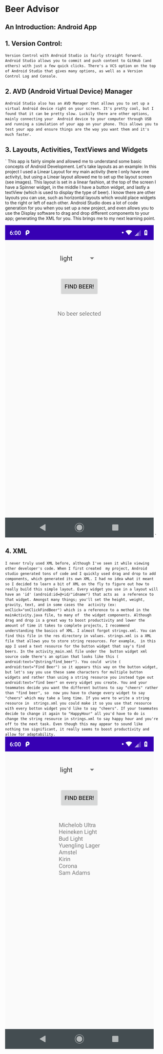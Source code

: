 # Beer Advisor
## An Introduction: Android App 


## 1. Version Control: 

`
Version Control with Android Studio is fairly straight forward. Android Studio allows you to commit
and push content to GitHub (and others) with just a few quick clicks. There's a VCS option on the top
of Android Studio that gives many options, as well as a Version Control Log and Console.
`

## 2. AVD (Android Virtual Device) Manager

`
Android Studio also has an AVD Manager that allows you to set up a virtual Android device right on your screen.
It's pretty cool, but I found that it can be pretty slow. Luckily there are other options, mainly connecting your 
Android device to your computer through USB and running a simulation of your app on your phone. This allows you to
test your app and ensure things are the way you want them and it's much faster. 
`
## 3. Layouts, Activities, TextViews and Widgets

`
This app is fairly simple and allowed me to understand some basic concepts of Android Development. Let's 
take layouts as an example: In this project I used a Linear Layout for my main activity (here I only have 
one activity), but using a Linear layout allowed me to set up the layout screen (see images). This 
layout is set in a linear fashion, at the top of the screen I have a Spinner widget, in the middle I have a
button widget, and lastly a textView (which is used to display the type of beer). I know there are other 
layouts you can use, such as horizontal layouts which would place widgets to the right or left of each 
other. Android Studio does a lot of code generation for you when you set up a new project, and even allows 
you to use the Display software to drag and drop different components to your app; generating the XML for you.
This brings me to my next learning point. 

![Default Screen](BeerAdvisorPics/DefaultScreen.png)
`
## 4. XML

`
I never truly used XML before, although I've seen it while viewing other developer's code. When I first created 
my project, Android studio generated tons of code and I quickly used drag and drop to add components, which generated
its own XML. I had no idea what it meant so I decided to learn a bit of XML on the fly to figure out how to really
build this simple layout. Every widget you use in a layout will have an 'id' (android:id=@+id/"idname") that acts as 
a reference to that widget. Amongst many things; you'll set the height, weight, gravity, text, and in some cases the 
activity (ex: onClick="onClickFindBeer") which is a reference to a method in the mainActivity.java file, to many of 
the widget components. Although drag and drop is a great way to boost productivity and lower the amount of time it
takes to complete projects, I recommend understanding the basics of XML. I almost forgot strings.xml. You can find this
file in the res directory in values. strings.xml is a XML file that allows you to store string resources. For example, 
in this app I used a text resource for the button widget that say's find beers. In the activity_main.xml file under the 
button widget xml source code there's an option that looks like this ( android:text="@string/find_beer"). You could 
write ( android:text="Find Beer") so it appears this way on the button widget, but let's say you use these same characters
for multiple button widgets and rather than using a string resource you instead type out android:text="find beer" on every
widget you create. You and your teammates decide you want the different buttons to say "cheers" rather than "find beer", so 
now you have to change every widget to say "cheers" which may take a long time. If you were to write a string resource in 
strings.xml you could make it so you use that resource with every botton widget you'd like to say "cheers". If your teammates
decide to change it again to "HappyHour" all you'd have to do is change the string resource in strings.xml to say happy hour and you're off to the next task. Even though this may appear to sound like nothing too significant, it really seems to boost productivity and allow for adaptability. 
`
![BrandLists](BeerAdvisorPics/BrandList.png)


